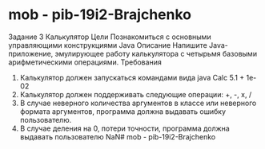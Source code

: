 # mob - pib-19i2-Brajchenko
Задание 3
Калькулятор
Цели
Познакомиться с основными управляющими конструкциями Java
Описание
Напишите Java-приложение, эмулирующее работу калькулятора с четырьмя базовыми 
арифметическими операциями.
Требования
1. Калькулятор должен запускаться командами вида java Calc 5.1 + 1e-02
2. Калькулятор должен поддерживать следующие операции: +, -, x, /
3. В случае неверного количества аргументов в классе или неверного формата аргументов, 
программа должна выдавать ошибку пользователю.
4. В случае деления на 0, потери точности, программа должна выдавать пользователю NaN# mob - pib-19i2-Brajchenko

